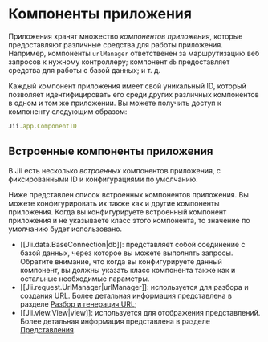 Компоненты приложения
============

Приложения хранят множество *компонентов приложения*, которые предоставляют различные средства для работы приложения.
Например, компоненты `urlManager` ответственен за маршрутизацию веб запросов к нужному контроллеру;
компонент `db` предоставляет средства для работы с базой данных; и т. д.

Каждый компонент приложения имеет свой уникальный ID, который позволяет идентифицировать его среди других различных
компонентов в одном и том же приложении. Вы можете получить доступ к компоненту следующим образом:

```js
Jii.app.ComponentID
```

## Встроенные компоненты приложения

В Jii есть несколько *встроенных* компонентов приложения, с фиксированными ID и конфигурациями по умолчанию.

Ниже представлен список встроенных компонентов приложения. Вы можете конфигурировать их также как и другие компоненты
приложения. Когда вы конфигурируете встроенный компонент приложения и не указываете класс этого компонента, то значение
по умолчанию будет использовано.

* [[Jii.data.BaseConnection|db]]: представляет собой соединение с базой данных, через которое вы можете выполнять запросы.
  Обратите внимание, что когда вы конфигурируете данный компонент, вы должны указать класс компонента также как и остальные
  необходимые параметры.
* [[Jii.request.UrlManager|urlManager]]: используется для разбора и создания URL.
  Более детальная информация представлена в разделе [Разбор и генерация URL](runtime-url-handling);
* [[Jii.view.View|view]]: используется для отображения представлений.
  Более детальная информация представлена в разделе [Представления](structure-views).
